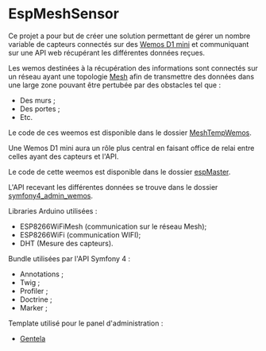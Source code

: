 # EspMeshSensor


Ce projet a pour but de créer une solution permettant de gérer un nombre variable de capteurs connectés sur des [Wemos D1 mini]( https://wiki.wemos.cc/products:d1:d1_mini) et communiquant sur une API web récupérant les différentes données reçues.


Les wemos destinées à la récupération des informations sont connectés sur un réseau ayant une topologie [Mesh](https://fr.wikipedia.org/wiki/Topologie_mesh)
 afin de transmettre des données dans une large zone pouvant être pertubée par des obstacles  tel que :

   * Des murs ;
   * Des portes ;
   * Etc.


 Le code de ces weemos est disponible dans le dossier [MeshTempWemos](./MeshTempWemos).

Une Wemos D1 mini aura un rôle plus central en faisant office de relai entre celles ayant des capteurs et l'API.

 Le code de cette weemos est disponible dans le dossier [espMaster](./espMaster).

 L'API recevant les différentes données se trouve dans le dossier [symfony4_admin_wemos](./symfony4_admin_wemos).


Libraries Arduino utilisées :
  * ESP8266WiFiMesh (communication sur le réseau Mesh);
  * ESP8266WiFi (communication WIFI);
  * DHT (Mesure des capteurs).

Bundle utilisées par l'API Symfony 4 :
  * Annotations ;
  * Twig ;
  * Profiler ;
  * Doctrine ;
  * Marker ;

Template utilisé pour le panel d'administration :
  * [Gentela](https://github.com/puikinsh/gentelella)
